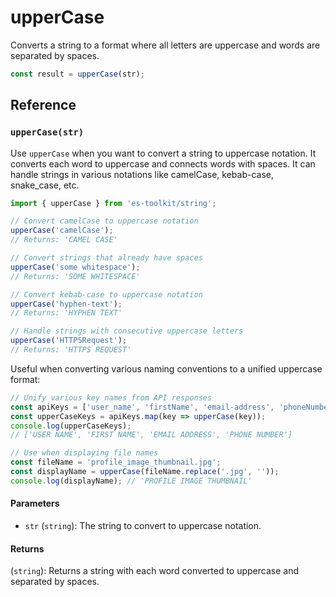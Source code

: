 # upperCase

Converts a string to a format where all letters are uppercase and words are separated by spaces.

```typescript
const result = upperCase(str);
```

## Reference

### `upperCase(str)`

Use `upperCase` when you want to convert a string to uppercase notation. It converts each word to uppercase and connects words with spaces. It can handle strings in various notations like camelCase, kebab-case, snake_case, etc.

```typescript
import { upperCase } from 'es-toolkit/string';

// Convert camelCase to uppercase notation
upperCase('camelCase');
// Returns: 'CAMEL CASE'

// Convert strings that already have spaces
upperCase('some whitespace');
// Returns: 'SOME WHITESPACE'

// Convert kebab-case to uppercase notation
upperCase('hyphen-text');
// Returns: 'HYPHEN TEXT'

// Handle strings with consecutive uppercase letters
upperCase('HTTPSRequest');
// Returns: 'HTTPS REQUEST'
```

Useful when converting various naming conventions to a unified uppercase format:

```typescript
// Unify various key names from API responses
const apiKeys = ['user_name', 'firstName', 'email-address', 'phoneNumber'];
const upperCaseKeys = apiKeys.map(key => upperCase(key));
console.log(upperCaseKeys);
// ['USER NAME', 'FIRST NAME', 'EMAIL ADDRESS', 'PHONE NUMBER']

// Use when displaying file names
const fileName = 'profile_image_thumbnail.jpg';
const displayName = upperCase(fileName.replace('.jpg', ''));
console.log(displayName); // 'PROFILE IMAGE THUMBNAIL'
```

#### Parameters

- `str` (`string`): The string to convert to uppercase notation.

#### Returns

(`string`): Returns a string with each word converted to uppercase and separated by spaces.
